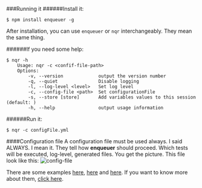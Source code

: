 ###Running it
######Install it:
    
    $ npm install enqueuer -g

After installation, you can use ```enqueuer``` or ```nqr``` interchangeably. They mean the same thing.

######If you need some help:

    $ nqr -h
        Usage: nqr -c <confif-file-path>
        Options:
            -v, --version             output the version number
            -q, --quiet               Disable logging
            -l, --log-level <level>   Set log level
            -c, --config-file <path>  Set configurationFile
            -s, --store [store]       Add variables values to this session (default: )
            -h, --help                output usage information

######Run it:

    $ nqr -c configFile.yml

####Configuration file
A configuration file must be used always. I said ALWAYS. I mean it.
They tell how **enqueuer** should proceed. Which tests will be executed, log-level, generated files.
You get the picture.
This file look like this: ![config-file](https://github.com/lopidio/enqueuer/blob/develop/docs/images/readme-config.png "config-file.yml")

There are some examples
[here](https://github.com/lopidio/enqueuer/blob/develop/enqueuer.yml),
[here](https://github.com/lopidio/enqueuer/blob/develop/src/inceptionTest/beingTested.yml ) and
[here](https://github.com/lopidio/enqueuer/blob/develop/src/inceptionTest/tester.yml).
If you want to know more about them, [click here](https://github.com/lopidio/enqueuer/blob/develop/docs/instructions/config-file.yml "config file description").
